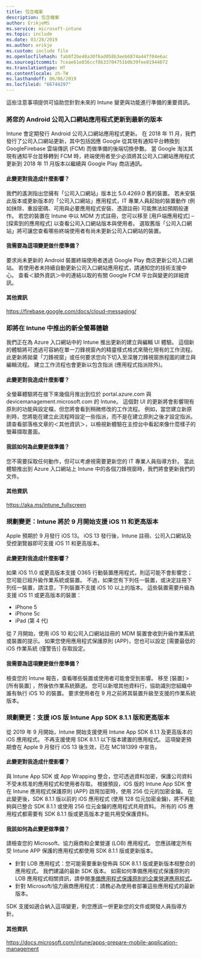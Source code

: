```yaml
---
title: 包含檔案
description: 包含檔案
author: ErikjeMS
ms.service: microsoft-intune
ms.topic: include
ms.date: 03/28/2019
ms.author: erikje
ms.custom: include file
ms.openlocfilehash: fab8f2be48a30f6ad058b3eeb6874a44ff04e6ac
ms.sourcegitcommit: 7ceae61e036ccf8b33704751b0b39fee81944072
ms.translationtype: HT
ms.contentlocale: zh-TW
ms.lasthandoff: 06/06/2019
ms.locfileid: "66744297"
---
```

這些注意事項提供可協助您針對未來的 Intune 變更與功能進行準備的重要資訊。 

### <a name="update-your-android-company-portal-app-to-the-latest-version---4536963--"></a>將您的 Android 公司入口網站應用程式更新到最新的版本 <!--4536963-->
Intune 會定期發行 Android 公司入口網站應用程式更新。 在 2018 年 11 月，我們發行了公司入口網站更新，其中包括因應 Google 從其現有通知平台轉換到 GoogleFirebase 雲端傳訊 (FCM) 而做準備的後端切換參數。 當 Google 淘汰其現有通知平台並移轉到 FCM 時，終端使用者至少必須將其公司入口網站應用程式更新到 2018 年 11 月版本以繼續與 Google Play 商店通訊。

#### <a name="how-does-this-affect-me"></a>此變更對我造成什麼影響？
我們的遙測指出您擁有「公司入口網站」版本比 5.0.4269.0 舊的裝置。 若未安裝此版本或更新版本的「公司入口網站」應用程式，IT 專業人員起始的裝置動作 (例如抹除、重設密碼、可用與必要應用程式安裝、憑證註冊) 可能無法如預期般運作。 若您的裝置在 Intune 中以 MDM 方式註冊，您可以移至 [用戶端應用程式] – [探索到的應用程式] 以查看公司入口網站版本與使用者。 選取舊版「公司入口網站」將可讓您查看哪些終端使用者有尚未更新公司入口網站的裝置。

#### <a name="what-do-i-need-to-do-to-prepare-for-this-change"></a>我需要為這項變更做什麼準備？
要求尚未更新的 Android 裝置終端使用者透過 Google Play 商店更新公司入口網站。 若使用者未持續自動更新公司入口網站應用程式，請通知您的技術支援中心。 查看＜額外資訊＞中的連結以取的有關 Google FCM 平台與變更的詳細資訊。

#### <a name="additional-information"></a>其他資訊
https://firebase.google.com/docs/cloud-messaging/


### <a name="new-fullscreen-experience-coming-to-intune---4593669--"></a>即將在 Intune 中推出的新全螢幕體驗 <!--4593669-->
我們正在為 Azure 入口網站中的 Intune 推出更新的建立與編輯 UI 體驗。 這個新的體驗將可透過可容納在單一刀鋒視窗內的精靈樣式格式來簡化現有的工作流程。 此更新將拋棄「刀鋒視窗」或任何要求您向下切入至深層刀鋒視窗旅程圖的建立與編輯流程。 建立工作流程也會更新以包含指派 (應用程式指派除外)。

#### <a name="how-does-this-affect-me"></a>此變更對我造成什麼影響？
全螢幕體驗將在接下來幾個月推出到位於 portal.azure.com 與 devicemanagement.microsoft.com 的 Intune。 這個對 UI 的更新將會影響現有原則的功能與設定檔，但您將會看到稍微修改的工作流程。 例如，當您建立新原則時，您將能在建立此流程時設定一些指派，而不是在建立原則之後才設定指派。 請查看部落格文章的＜其他資訊＞，以檢視新體驗在主控台中看起來像什麼樣子的螢幕擷取畫面。

#### <a name="what-can-i-do-to-prepare-for-this-change"></a>我該如何為此變更做準備？
您不需要採取任何動作，但可以考慮視需要更新您的 IT 專業人員指導方針。 當此體驗推出到 Azure 入口網站上 Intune 中的各個刀鋒視窗時，我們將會更新我們的文件。

#### <a name="additional-information"></a>其他資訊 
https://aka.ms/intune_fullscreen

### <a name="plan-for-change-intune-moving-to-support-ios-11-and-higher-in-september----4665342--"></a>規劃變更：Intune 將於 9 月開始支援 iOS 11 和更高版本 <!-- 4665342-->
Apple 預期於 9 月發行 iOS 13。 iOS 13 發行後，Intune 註冊、公司入口網站及受控瀏覽器即可支援 iOS 11 和更高版本。

#### <a name="how-does-this-affect-me"></a>此變更對我造成什麼影響？
如果 iOS 11.0 或更高版本支援 O365 行動裝置應用程式，則這可能不會影響您；您可能已經升級作業系統或裝置。 不過，如果您有下列任一裝置，或決定註冊下列任一裝置，請注意，下列裝置不支援 iOS 10 以上的版本。 這些裝置需要升級為支援 iOS 11 或更高版本的裝置：

- iPhone 5
- iPhone 5c
- iPad (第 4 代)

從 7 月開始，使用 iOS 10 和公司入口網站註冊的 MDM 裝置會收到升級作業系統或裝置的提示。 如果您使用應用程式保護原則 (APP)，您也可以設定 [需要最低的 iOS 作業系統 (僅警告)] 存取設定。

#### <a name="what-do-i-need-to-do-to-prepare-for-this-change"></a>我需要為這項變更做什麼準備？
檢查您的 Intune 報告，查看哪些裝置或使用者可能會受到影響。 移至 [裝置]   > [所有裝置]  ，然後依作業系統篩選。 您可以新增其他資料行，協助識別您組織中誰有執行 iOS 10 的裝置。 要求使用者在 9 月之前將其裝置升級至支援的作業系統版本。

### <a name="plan-for-change-support-for-version-811-and-higher-of-intune-app-sdk-for-ios----3586942--"></a>規劃變更：支援 iOS 版 Intune App SDK 8.1.1 版和更高版本 <!-- 3586942-->
從 2019 年 9 月開始，Intune 開始支援使用 Intune App SDK 8.1.1 及更高版本的 iOS 應用程式。 不再支援使用 SDK 8.1.1 以下版本建置的應用程式。 這項變更預期會在 Apple 9 月發行 iOS 13 後生效，已在 MC181399 中宣告。

#### <a name="how-does-this-affect-me"></a>此變更對我造成什麼影響？
與 Intune App SDK 或 App Wrapping 整合，您可透過資料加密，保護公司資料不受未核准的應用程式和使用者存取。 根據預設，iOS 版的 Intune App SDK 會在 Intune 應用程式保護原則 (APP) 啟用加密時，使用 256 位元的加密金鑰。 在此變更後，SDK 8.1.1 版以前的 iOS 應用程式 (使用 128 位元加密金鑰)，將不再能夠與已整合 SDK 8.1.1 或使用 256 位元金鑰的應用程式共用資料。 所有的 iOS 應用程式都需要有 SDK 8.1.1 版或更高版本才能共用受保護資料。

#### <a name="what-can-i-do-to-prepare-for-this-change"></a>我該如何為此變更做準備？
請檢查您的 Microsoft、協力廠商和企業營運 (LOB) 應用程式。 您應該確定所有受 Intune APP 保護的應用程式都使用 SDK 8.1.1 版或更新版本。

- 針對 LOB 應用程式：您可能需要重新發佈與 SDK 8.1.1 版或更新版本相整合的應用程式。 我們建議的最新 SDK 版本。 如需如何準備應用程式保護原則的 LOB 應用程式相關資訊，請參閱[準備應用程式保護原則的企業營運應用程式](../apps-prepare-mobile-application-management.md)。
- 針對 Microsoft/協力廠商應用程式：請務必為使用者部署這些應用程式的最新版本。

SDK 支援如適合納入這項變更，則您應該一併更新您的文件或開發人員指導方針。

#### <a name="additional-information"></a>其他資訊
https://docs.microsoft.com/intune/apps-prepare-mobile-application-management
